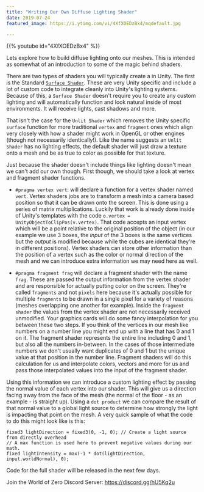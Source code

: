 ```yaml
---
title: "Writing Our Own Diffuse Lighting Shader"
date: 2019-07-24
featured_image: https://i.ytimg.com/vi/4XfXOEDzBx4/mqdefault.jpg

---
```


{{% youtube id="4XfXOEDzBx4" %}}

Lets explore how to build diffuse lighting onto our meshes. This is intended as somewhat of an introduction to some of the magic behind shaders.

There are two types of shaders you will typically create a in Unity. The first is the Standard [`Surface Shader`](https://docs.unity3d.com/Manual/SL-SurfaceShaders.html). These are very Unity specific and include a lot of custom code to integrate cleanly into Unity's lighting systems. Because of this, a `Surface Shader` doesn't require you to create any custom lighting and will automatically function and look natural inside of most environments. It will receive lights, cast shadows and more.

That isn't the case for the `Unlit Shader` which removes the Unity specific `surface` function for more traditional `vertex` and `fragment` ones which align very closely with how a shader might work in OpenGL or other engines (though not necessarily identically!). Like the name suggests an `Unlit Shader` has no lighting effects, the default shader will just draw a texture onto a mesh and be as true to color as possible for that texture.

Just because the shader doesn't include things like lighting doesn't mean we can't add our own though. First though, we should take a look at vertex and fragment shader functions.

- `#pragma vertex vert`: will declare a function for a vertex shader named `vert`. Vertex shaders jobs are to transform a mesh into a camera based position so that it  can be drawn onto the screen. This is done using a series of matrix multiplications. Luckily that work is already done inside of Unity's templates with the code `o.vertex = UnityObjectToClipPos(v.vertex)`. That code accepts an input vertex which will be a point relative to the original position of the object (in our example we use 3 boxes, the *input* of the 3 boxes is the same vertices but the *output* is modified because while the cubes are identical they're in different positions). Vertex shaders can store other information than the position of a vertex such as the color or normal direction of the mesh and we can introduce extra information we may need here as well.

- `#pragma fragment frag` will declare a fragment shader with the name `frag`. These are passed the output information from the vertex shader and are responsible for actually putting color on the screen. They're called `fragments` and not `pixels` here because it's actually possible for multiple `fragments` to be drawn in a single pixel for a variety of reasons (meshes overlapping one another for example). Inside the `fragment shader` the values from the vertex shader are not necessarily received unmodified. Your graphics cards will do some fancy interpolation for you between these two steps. If you think of the vertices in our mesh like numbers on a number line you might end up with a line that has 0 and 1 on it. The fragment shader represents the entire line including 0 and 1, but also all the numbers in-between. In the cases of those intermediate numbers we don't usually want duplicates of 0 and 1 but the unique value at that position in the number line. Fragment shaders will do this calculation for us and interpolate colors, vectors and more for us and pass those interpolated values into the input of the fragment shader.

Using this information we can introduce a custom lighting effect by passing the normal value of each vertex into our shader. This will give us a direction facing away from the face of the mesh (the normal of the floor - as an example - is straight up). Using a `dot product` we can compare the result of that normal value to a global light source to determine how strongly the light is impacting that point on the mesh. A very quick sample of what the code to do this might look like is this:

```shader
fixed3 lightDirection = fixed3(0, -1, 0); // Create a light source from directly overhead
// A max function is used here to prevent negative values during our math.
fixed lightIntensity = max(-1 * dot(lightDirection, input.worldNormal), 0);
```

Code for the full shader will be released in the next few days.

Join the World of Zero Discord Server: https://discord.gg/hU5Kq2u